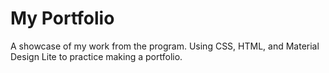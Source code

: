 # My Portfolio

A showcase of my work from the program.
Using CSS, HTML, and  Material Design Lite to practice making a portfolio. 
